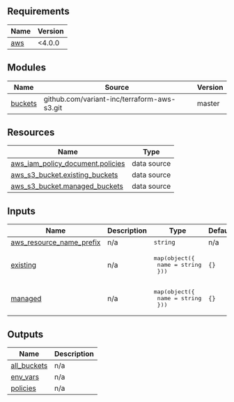<!-- BEGINNING OF PRE-COMMIT-TERRAFORM DOCS HOOK -->
## Requirements

| Name | Version |
|------|---------|
| <a name="requirement_aws"></a> [aws](#requirement\_aws) | <4.0.0 |

## Modules

| Name | Source | Version |
|------|--------|---------|
| <a name="module_buckets"></a> [buckets](#module\_buckets) | github.com/variant-inc/terraform-aws-s3.git | master |

## Resources

| Name | Type |
|------|------|
| [aws_iam_policy_document.policies](https://registry.terraform.io/providers/hashicorp/aws/latest/docs/data-sources/iam_policy_document) | data source |
| [aws_s3_bucket.existing_buckets](https://registry.terraform.io/providers/hashicorp/aws/latest/docs/data-sources/s3_bucket) | data source |
| [aws_s3_bucket.managed_buckets](https://registry.terraform.io/providers/hashicorp/aws/latest/docs/data-sources/s3_bucket) | data source |

## Inputs

| Name | Description | Type | Default | Required |
|------|-------------|------|---------|:--------:|
| <a name="input_aws_resource_name_prefix"></a> [aws\_resource\_name\_prefix](#input\_aws\_resource\_name\_prefix) | n/a | `string` | n/a | yes |
| <a name="input_existing"></a> [existing](#input\_existing) | n/a | <pre>map(object({<br>    name = string<br>  }))</pre> | `{}` | no |
| <a name="input_managed"></a> [managed](#input\_managed) | n/a | <pre>map(object({<br>    name = string<br>  }))</pre> | `{}` | no |

## Outputs

| Name | Description |
|------|-------------|
| <a name="output_all_buckets"></a> [all\_buckets](#output\_all\_buckets) | n/a |
| <a name="output_env_vars"></a> [env\_vars](#output\_env\_vars) | n/a |
| <a name="output_policies"></a> [policies](#output\_policies) | n/a |
<!-- END OF PRE-COMMIT-TERRAFORM DOCS HOOK -->
